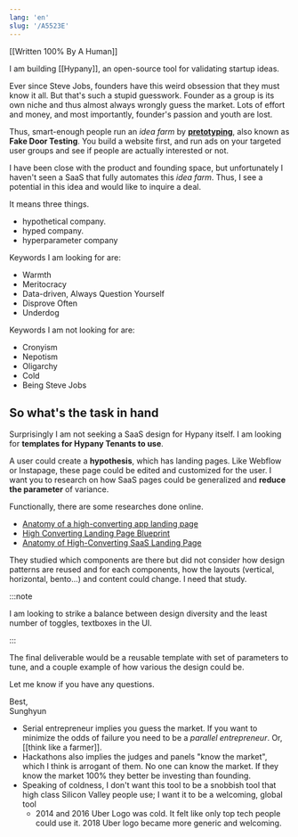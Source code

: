 ```yaml
---
lang: 'en'
slug: '/A5523E'
---
```


[[Written 100% By A Human]]

I am building [[Hypany]], an open-source tool for validating startup ideas.

Ever since Steve Jobs, founders have this weird obsession that they must know it all. But that's such a stupid guesswork. Founder as a group is its own niche and thus almost always wrongly guess the market. Lots of effort and money, and most importantly, founder's passion and youth are lost.

Thus, smart-enough people run an _idea farm_ by **[pretotyping](https://www.pretotyping.org/)**, also known as **Fake Door Testing**. You build a website first, and run ads on your targeted user groups and see if people are actually interested or not.

I have been close with the product and founding space, but unfortunately I haven't seen a SaaS that fully automates this _idea farm_. Thus, I see a potential in this idea and would like to inquire a deal.


<Accordions>
<Accordion title="What does Hypany mean?">

It means three things.

- hypothetical company.
- hyped company.
- hyperparameter company

</Accordion>
</Accordions>

Keywords I am looking for are:

- Warmth
- Meritocracy
- Data-driven, Always Question Yourself
- Disprove Often
- Underdog

Keywords I am not looking for are:

- Cronyism
- Nepotism
- Oligarchy
- Cold
- Being Steve Jobs

## So what's the task in hand

Surprisingly I am not seeking a SaaS design for Hypany itself. I am looking for **templates for Hypany Tenants to use**.

A user could create a **hypothesis**, which has landing pages. Like Webflow or Instapage, these page could be edited and customized for the user. I want you to research on how SaaS pages could be generalized and **reduce the parameter** of variance.

Functionally, there are some researches done online.

- [Anatomy of a high-converting app landing page](https://x.com/BreejeAnadkat/status/1920449257259123101)
- [High Converting Landing Page Blueprint](https://x.com/MarkKnd/status/1909999059231785322)
- [Anatomy of High-Converting SaaS Landing Page](https://x.com/him_uiux/status/1922258466460119234/photo/1)

They studied which components are there but did not consider how design patterns are reused and for each components, how the layouts (vertical, horizontal, bento...) and content could change. I need that study.

:::note

I am looking to strike a balance between design diversity and the least number of toggles, textboxes in the UI.

:::

The final deliverable would be a reusable template with set of parameters to tune, and a couple example of how various the design could be.

Let me know if you have any questions.

Best,  
Sunghyun


<Accordions>
<Accordion title="Some random thoughts">

- Serial entrepreneur implies you guess the market. If you want to minimize the odds of failure you need to be a _parallel entrepreneur_. Or, [[think like a farmer]].
- Hackathons also implies the judges and panels "know the market", which I think is arrogant of them. No one can know the market. If they know the market 100% they better be investing than founding.
- Speaking of coldness, I don't want this tool to be a snobbish tool that high class Silicon Valley people use; I want it to be a welcoming, global tool
  - 2014 and 2016 Uber Logo was cold. It felt like only top tech people could use it. 2018 Uber logo became more generic and welcoming.

</Accordion>
</Accordions>

